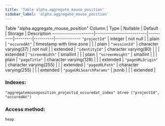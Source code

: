 ```yaml
---
title: 'Table alpha.aggregate_mouse_position'
sidebar_label: 'alpha.aggregate_mouse_position'
---
```

Table "alpha.aggregate_mouse_position"
Column        |           Type           | Nullable | Default | Storage  | Description 
---------------------|--------------------------|----------|---------|----------|-------------
`"projectId"`           | integer                  | not null |         | plain    | 
`"occuredAt"`           | timestamp with time zone |          |         | plain    | 
`"sessionId"`           | character varying(37)    | not null |         | extended | 
`"identityId"`          | character varying(80)    |          |         | extended | 
`"screenWidth"`         | smallint                 |          |         | plain    | 
`"screenHeight"`        | smallint                 |          |         | plain    | 
`"pageTitle"`           | character varying(128)   |          |         | extended | 
`"pageURLOrigin"`       | character varying(255)   |          |         | extended | 
`"pageURLPath"`         | character varying(255)   |          |         | extended | 
`"pageURLSearchParams"` | jsonb                    |          |         | extended | 
### Indexes:
```
"aggregatemouseposition_projectid_occuredat_index" btree ("projectId", "occuredAt")
```
### Access method:
```
heap
```